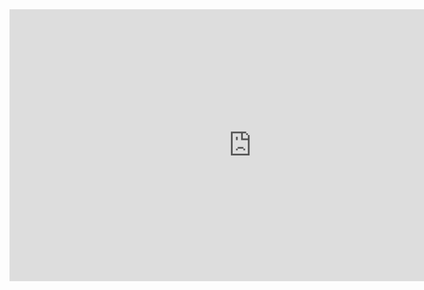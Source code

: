 <div class="videoWrapper">
	<iframe width="854" height="480" src="https://www.youtube.com/embed/jopbWAAi2ik" frameborder="0" allowfullscreen></iframe>
</div>